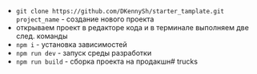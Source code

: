- `git clone https://github.com/DKennySh/starter_tamplate.git project_name` - создание нового проекта
- открываем проект в редакторе кода и в терминале выполняем две след. команды
- `npm i` - установка зависимостей
- `npm run dev` - запуск среды разработки
- `npm run build` - сборка проекта на продакшн# trucks
